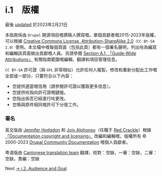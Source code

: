 #  i.1　版權
最後 [updated](/node/2827277/discuss) 於2023年2月21日

本指南係由 `Drupal` 開源項目嘅撰稿人撰寫嘅。單個貢獻者嘅2015-2023年版權，可以根據 [Creative Commons License, Attribution-ShareAlike 2.0](https://creativecommons.org/licenses/by-sa/2.0/)`（CC BY-SA 2.0）`使用。本文檔中嘅每個頁面（包括此頁）都有一個署名聲明，列出咗為編寫和編輯該頁面做出貢獻嘅人員。另請參閱 [Section A.1, 「Guide-Wide Attributions」](/docs/user_guide/en/attributions.html "A.1. Guide-Wide Attributions") 有關指南範圍嘅編輯，翻譯和項目管理信息。

`CC BY-SA` 許可證（與 `GPL` 非常相似）允許任何人複製，修改和重新分配此工作嘅全部或一部分，只要符合以下內容：

- 您提供適當嘅信用（請參閱許可證以獲取更多信息）。
- 您提供咗指向許可證嘅鏈接。
- 您指出係否已經進行咗更改。
- 您喺與原件相同嘅許可下分發工作。

### 署名
英文版由 [Jennifer Hodgdon](https://www.drupal.org/u/jhodgdon) 和 [Jojy Alphonso](https://www.drupal.org/u/jojyja)（任職于 [Red Crackle](http://redcrackle.com)）根據 [「Documentation copyright and licensing」](https://www.drupal.org/terms) 改編和編輯嘅，版權所有 © 2000-2023 [Drupal Community Documentation](https://www.drupal.org/documentation) 嘅個人貢獻者。

粤语版由 [Cantonese translation team](https://github.com/Drupal-Cantonese) 翻譯，校對：空缺，一審：空缺，二審：空缺，責編：空缺

 Next [→ i.2. Audience and Goal](/docs/user_guide/en/preface-audience.html)

